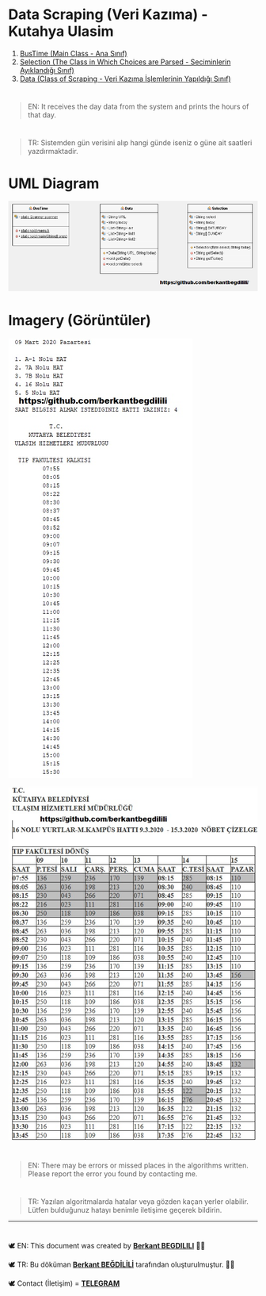 # Data Scraping (Veri Kazıma) - Kutahya Ulasim

 1. [BusTime (Main Class - Ana Sınıf)](https://github.com/berkantbegdilili/JavaAlgorithms/blob/master/DataScraping/BusTime.java "by BB")
 2. [Selection (The Class in Which Choices are Parsed - Seciminlerin Ayıklandığı Sınıf)](https://github.com/berkantbegdilili/JavaAlgorithms/blob/master/DataScraping/Selection.java "by BB")
 3. [Data (Class of Scraping - Veri Kazıma İşlemlerinin Yapıldığı Sınıf)](https://github.com/berkantbegdilili/JavaAlgorithms/blob/master/DataScraping/Data.java "by BB")

#
> EN: It receives the day data from the system and prints the hours of that day.
#
> TR: Sistemden gün verisini alıp hangi günde iseniz o güne ait saatleri yazdırmaktadir.


# UML Diagram
![DataScrapingUML](https://github.com/berkantbegdilili/JavaAlgorithms/blob/master/DataScraping/img/DataScrapingUML.png) 

# Imagery (Görüntüler)
![run1](https://github.com/berkantbegdilili/JavaAlgorithms/blob/master/DataScraping/img/BB-1.jpg)
 
![run2](https://github.com/berkantbegdilili/JavaAlgorithms/blob/master/DataScraping/img/BB-2.jpg)
 

#
> EN: There may be errors or missed places in the algorithms written. Please report the error you found by contacting me.
#
> TR: Yazılan algoritmalarda hatalar veya gözden kaçan yerler olabilir. Lütfen bulduğunuz hatayı benimle iletişime geçerek bildirin.

________________________________
#
🕊 EN: This document was created by [**Berkant BEGDILILI**](https://www.linkedin.com/in/berkantbegdilili/ "LinkedIN: berkantbegdilili")  ✌🏼

🕊 TR: Bu döküman [**Berkant BEĞDİLİLİ**](https://www.linkedin.com/in/berkantbegdilili/ "LinkedIN: berkantbegdilili") tarafından oluşturulmuştur. ✌🏼

🕊 Contact (İletişim) = [**TELEGRAM**](https://t.me/berkantbegdilili/ "Telegram: @berkantbegdilili")




